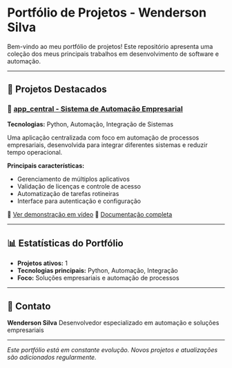 # Portfólio de Projetos - Wenderson Silva

Bem-vindo ao meu portfólio de projetos! Este repositório apresenta uma coleção dos meus principais trabalhos em desenvolvimento de software e automação.

---

## 🚀 Projetos Destacados

### 📁 [app_central - Sistema de Automação Empresarial](./automacao/)

**Tecnologias:** Python, Automação, Integração de Sistemas

Uma aplicação centralizada com foco em automação de processos empresariais, desenvolvida para integrar diferentes sistemas e reduzir tempo operacional.

**Principais características:**
- Gerenciamento de múltiplos aplicativos
- Validação de licenças e controle de acesso
- Automatização de tarefas rotineiras
- Interface para autenticação e configuração

🎥 [Ver demonstração em vídeo](./automacao/app-central-demo.mp4)
📖 [Documentação completa](./automacao/README.md)

---

## 📊 Estatísticas do Portfólio

- **Projetos ativos:** 1
- **Tecnologias principais:** Python, Automação, Integração
- **Foco:** Soluções empresariais e automação de processos

---

## 📧 Contato

**Wenderson Silva**
Desenvolvedor especializado em automação e soluções empresariais

---

*Este portfólio está em constante evolução. Novos projetos e atualizações são adicionados regularmente.*
